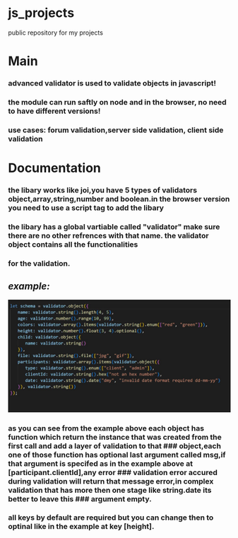 # js_projects
public repository for my projects

# Main

### advanced validator is used to validate objects in javascript!
### the module can run saftly on node and in the browser, no need to have different versions!
### use cases: forum validation,server side validation, client side validation


# Documentation 

### the libary works like joi,you have 5 types of validators object,array,string,number and boolean.in the browser version you need to use a script tag to add the libary
### the libary has a global vartiable called "validator" make sure there are no other refrences with that name. the validator object contains all  the functionalities 
### for the validation.

## *example:*

![CODE!](schema_img.JPG)


### as you can see from the example above each object has function which return the instance that was created from the first call and add a layer of validation to that ### object,each one of those function has optional last argument called msg,if that argument is specifed as in the example above at [participant.clientId],any error ### validation error accured during validation will return that message error,in complex validation that has more then one stage like string.date its better to leave this ### argument empty.

### all keys by default are required but you can change then to optinal like in the example at key [height].





